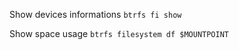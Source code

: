Show devices informations
```btrfs fi show```

Show space usage
```btrfs filesystem df $MOUNTPOINT```
